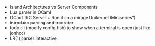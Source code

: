 - Island Architectures vs Server Components
- Lua parser in OCaml
- OCaml IRC Server + Run it on a mirage Unikernel (Miniseries?)
- introduce parsing and treesitter
- todo cli (modify config.fish) to show when a terminal is open (just like jonhoo) 
- LR(1) parser interactive

